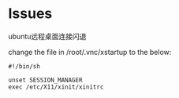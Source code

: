 # Issues

ubuntu远程桌面连接闪退

change the file in /root/.vnc/xstartup to the below:
```
#!/bin/sh

unset SESSION_MANAGER
exec /etc/X11/xinit/xinitrc
```
